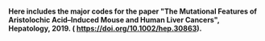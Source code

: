 #

#### Here includes the major codes for the paper "The Mutational Features of Aristolochic Acid–Induced Mouse and Human Liver Cancers", Hepatology, 2019. ( https://doi.org/10.1002/hep.30863).
